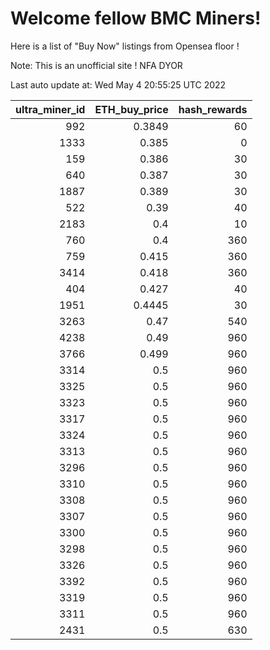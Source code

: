 # Welcome fellow BMC Miners!
Here is a list of "Buy Now" listings from Opensea floor !

Note: This is an unofficial site ! NFA DYOR


Last auto update at: Wed May  4 20:55:25 UTC 2022


|   ultra_miner_id |   ETH_buy_price |   hash_rewards |
|-----------------:|----------------:|---------------:|
|              992 |          0.3849 |             60 |
|             1333 |          0.385  |              0 |
|              159 |          0.386  |             30 |
|              640 |          0.387  |             30 |
|             1887 |          0.389  |             30 |
|              522 |          0.39   |             40 |
|             2183 |          0.4    |             10 |
|              760 |          0.4    |            360 |
|              759 |          0.415  |            360 |
|             3414 |          0.418  |            360 |
|              404 |          0.427  |             40 |
|             1951 |          0.4445 |             30 |
|             3263 |          0.47   |            540 |
|             4238 |          0.49   |            960 |
|             3766 |          0.499  |            960 |
|             3314 |          0.5    |            960 |
|             3325 |          0.5    |            960 |
|             3323 |          0.5    |            960 |
|             3317 |          0.5    |            960 |
|             3324 |          0.5    |            960 |
|             3313 |          0.5    |            960 |
|             3296 |          0.5    |            960 |
|             3310 |          0.5    |            960 |
|             3308 |          0.5    |            960 |
|             3307 |          0.5    |            960 |
|             3300 |          0.5    |            960 |
|             3298 |          0.5    |            960 |
|             3326 |          0.5    |            960 |
|             3392 |          0.5    |            960 |
|             3319 |          0.5    |            960 |
|             3311 |          0.5    |            960 |
|             2431 |          0.5    |            630 |